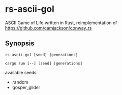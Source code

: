 # rs-ascii-gol
ASCII Game of Life written in Rust, reimplementation of https://github.com/camjackson/conway_rs

## Synopsis
`rs-ascii-gol [seed] [generations]`

`cargo run [--] [seed] [generations]`


available seeds
- random
- gosper_glider
